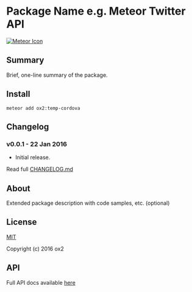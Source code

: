 # Package Name e.g. Meteor Twitter API
[![Meteor Icon](http://icon.meteor.com/package/ox2:temp-cordova)](https://atmospherejs.com/ox2/temp-cordova)

## Summary
Brief, one-line summary of the package.

## Install
```
meteor add ox2:temp-cordova
```

## Changelog
### v0.0.1 - 22 Jan 2016
* Initial release.

Read full [CHANGELOG.md](https://github.com/ox2/oo-temp-cordova/tree/master/CHANGELOG.md)

## About
Extended package description with code samples, etc. (optional)

## License
[MIT](https://github.com/ox2/oo-temp-cordova/tree/master/LICENSE)

Copyright (c) 2016 ox2

## API
Full API docs available [here](http://ox2.github.io/oo-temp-cordova)
